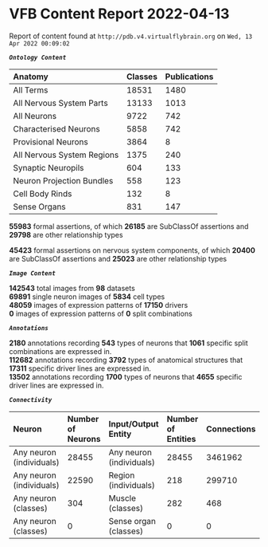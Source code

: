 
VFB Content Report 2022-04-13
=============================


Report of content found at ``http://pdb.v4.virtualflybrain.org`` on ``Wed, 13 Apr 2022 00:09:02``  
  
***``Ontology Content``***  

|Anatomy|Classes|Publications|
| :--- | :--- | :--- |
|All Terms|18531|1480|
|All Nervous System Parts|13133|1013|
|All Neurons|9722|742|
|Characterised Neurons|5858|742|
|Provisional Neurons|3864|8|
|All Nervous System Regions|1375|240|
|Synaptic Neuropils|604|133|
|Neuron Projection Bundles|558|123|
|Cell Body Rinds|132|8|
|Sense Organs|831|147|
  
  
**55983** formal assertions, of which **26185** are SubClassOf assertions and **29798** are other relationship types  
  
**45423** formal assertions on nervous system components, of which **20400** are SubClassOf assertions and **25023** are
 other relationship types  
  
***``Image Content``***  
  
**142543** total images from **98** datasets  
**69891** single neuron images of **5834** cell types  
**48059** images of expression patterns of **17150** drivers  
**0** images of expression patterns of **0** split combinations  
  
***``Annotations``***  
  
**2180** annotations recording **543** types of neurons that **1061** specific split combinations are expressed in.  
**112682** annotations recording **3792** types of anatomical structures that **17311** specific driver lines are 
expressed in.  
**13502** annotations recording **1700** types of neurons that **4655** specific driver lines are expressed in.  
  
***``Connectivity``***  

|Neuron|Number of Neurons|Input/Output Entity|Number of Entities|Connections|
| :--- | :--- | :--- | :--- | :--- |
|Any neuron (individuals)|28455|Any neuron (individuals)|28455|3461962|
|Any neuron (individuals)|22590|Region (individuals)|218|299710|
|Any neuron (classes)|304|Muscle (classes)|282|468|
|Any neuron (classes)|0|Sense organ (classes)|0|0|
  
